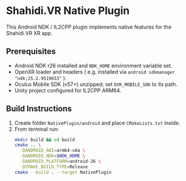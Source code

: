 # Shahidi.VR Native Plugin

This Android NDK / IL2CPP plugin implements native features for the Shahidi.VR XR app.

## Prerequisites
- Android NDK r26 installed and `NDK_HOME` environment variable set.
- OpenXR loader and headers (
  e.g. installed via `android sdkmanager "ndk;25.2.9519653"`
).
- Oculus Mobile SDK (v57+) unzipped; set `OVR_MOBILE_SDK` to its path.
- Unity project configured for IL2CPP ARM64.

## Build Instructions
1. Create folder `NativePlugin/android` and place `CMakeLists.txt` inside.
2. From terminal run:
   ```bash
   mkdir build && cd build
   cmake .. \
     -DANDROID_ABI=arm64-v8a \
     -DANDROID_NDK=$NDK_HOME \
     -DANDROID_PLATFORM=android-26 \
     -DCMAKE_BUILD_TYPE=Release
   cmake --build . --target NativePlugin

